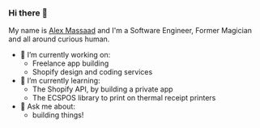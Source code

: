 ### Hi there 👋

My name is [Alex Massaad](https://www.massaad.ca/) and I'm a Software Engineer, Former Magician and all around curious human.

- 🔭 I’m currently working on:
  - Freelance app building
  - Shopify design and coding services
- 🌱 I’m currently learning:
  - The Shopify API, by building a private app
  - The ECSPOS library to print on thermal receipt printers
- 💬 Ask me about:
  - building things!
<!--
![](./profile-3d-contrib/profile-gitblock.svg)

<!--
**amassaad/amassaad** is a ✨ _special_ ✨ repository because its `README.md` (this file) appears on your GitHub profile.

Here are some ideas to get you started:

- 🔭 I’m currently working on ...
- 🌱 I’m currently learning ...
- 👯 I’m looking to collaborate on ...
- 🤔 I’m looking for help with ...
- 💬 Ask me about ...
- 📫 How to reach me: ...
- 😄 Pronouns: ...
- ⚡ Fun fact: ...
-->
